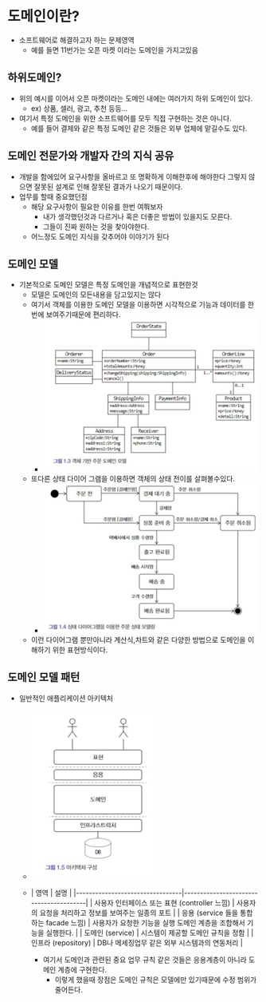 # 도메인이란?

- 소프트웨어로 해결하고자 하는 문제영역
    - 예를 들면 11번가는 오픈 마켓 이라는 도메인을 가지고있음

## 하위도메인?

- 위의 예시를 이어서 오픈 마켓이라는 도메인 내에는 여러가지 하위 도메인이 있다.
    - ex) 상품, 셀러, 광고, 추천 등등...
- 여기서 특정 도메인을 위한 소프트웨어를 모두 직접 구현하는 것은 아니다.
    - 예를 들어 결제와 같은 특정 도메인 같은 것들은 외부 업체에 맡길수도 있다.

## 도메인 전문가와 개발자 간의 지식 공유

- 개발을 함에있어 요구사항을 올바르고 또 명확하게 이해한후에 해야한다 그렇지 않으면 잘못된 설계로 인해 잘못된 결과가 나오기 때문이다.
- 업무를 할때 중요했던점
    - 해당 요구사항이 필요한 이유를 한번 여쭤보자
        - 내가 생각했던것과 다르거나 혹은 더좋은 방법이 있을지도 모른다.
        - 그들이 진짜 원하는 것을 찾아야한다.
    - 어느정도 도메인 지식을 갖추어야 이야기가 된다

## 도메인 모델

- 기본적으로 도메인 모델은 특정 도메인을 개념적으로 표현한것
    - 모델은 도메인의 모든내용을 담고있지는 않다
    - 여기서 객체를 이용한 도메인 모델을 이용하면 시각적으로 기능과 데이터를 한번에 보여주기때문에 편리하다.
        - ![img.png](img.png)
    - 또다른 상태 다이어 그램을 이용하면 객체의 상태 전이를 살펴볼수있다.
        - ![img_1.png](img_1.png)
    - 이런 다이어그램 뿐만아니라 계산식,차트와 같은 다양한 방법으로 도메인을 이해하기 위한 표현방식이다.

## 도메인 모델 패턴

- 일반적인 애플리케이션 아키텍처
    - ![img_2.png](img_2.png)
    - | 영역                              | 설명                                     |
          |---------------------------------|----------------------------------------|
      | 사용자 인터페이스 또는 표현 (controller 느낌) | 사용자의 요청을 처리하고 정보를 보여주는 일종의 포트          |
      | 응용 (service 들을 통합하는 facade 느낌)  | 사용자가 요청한 기능을 실행 도메인 계층을 조합해서 기능을 실행한다. |
      | 도메인 (service)                   | 시스템이 제공할 도메인 규칙을 정함                    |
      | 인프라 (repository)                | DB나 메세징업무 같은 외부 시스템과의 연동처리             |

      - 여기서 도메인과 관련된 중요 업무 규칙 같은 것들은 응용계층이 아니라 도메인 계층에 구현한다.
        - 이렇게 했을때 장점은 도메인 규칙은 모델에만 있기때문에 수정 범위가 줄어든다.